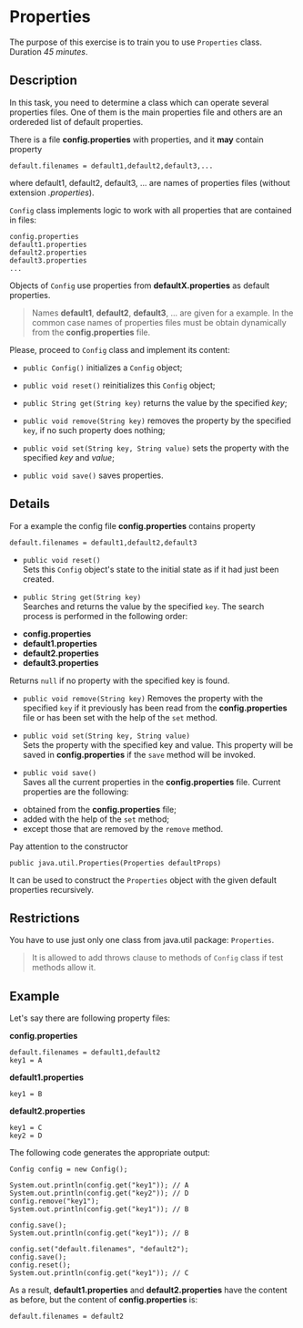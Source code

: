 # Properties

The purpose of this exercise is to train you to use `Properties` class.  
Duration _45 minutes_.

## Description

In this task, you need to determine a class which can operate several properties files. One of them is the main properties file and others are an ordereded list of default properties.

There is a file **config.properties** with properties, and it **may** contain property
~~~
default.filenames = default1,default2,default3,...
~~~
where default1, default2, default3, ... are names of properties files (without extension _.properties_).

`Config` class implements logic to work with all properties that are contained in files:
~~~
config.properties
default1.properties
default2.properties
default3.properties
...
~~~

Objects of `Config` use properties from **defaultX.properties** as default properties.

> Names **default1**, **default2**, **default3**, ... are given for a example. In the common case names of properties files must be obtain dynamically from the **config.properties** file.

Please, proceed to `Config` class and implement its content:  

* `public Config()`
initializes a `Config` object;

* `public void reset()`
reinitializes this `Config` object;

* `public String get(String key)`
returns the value by the specified _key_;

* `public void remove(String key)`
removes the property by the specified `key`, if no such property does nothing;

* `public void set(String key, String value)`
sets the property with the specified _key_ and _value_;

* `public void save()`
saves properties.

## Details

For a example the config file **config.properties** contains property 
~~~
default.filenames = default1,default2,default3
~~~

* `public void reset()`  
Sets this `Config` object's state to the initial state as if it had just been created.

* `public String get(String key)`  
Searches and returns the value by the specified `key`. The search process is performed in the following order:  
 - **config.properties**  
 - **default1.properties**  
 - **default2.properties**  
 - **default3.properties**  
 
 Returns `null` if no property with the specified key is found.

* `public void remove(String key)`
Removes the property with the specified `key` if it previously has been read from the **config.properties** file or has been set with the help of the `set` method.

* `public void set(String key, String value)`  
Sets the property with the specified key and value. This property will be saved in **config.properties** if the `save` method will be invoked. 

* `public void save()`  
Saves all the current properties in the **config.properties** file.
Current properties are the following:
 - obtained from the **config.properties** file;
 - added with the help of the `set` method;
 - except those that are removed by the `remove` method.

Pay attention to the constructor  
~~~
public java.util.Properties(Properties defaultProps)
~~~
It can be used to construct the `Properties` object with the given default properties recursively.

## Restrictions

You have to use just only one class from java.util package: `Properties`.  

> It is allowed to add throws clause to methods of `Config` class if test methods allow it.

## Example
Let's say there are following property files:  

**config.properties**  
~~~
default.filenames = default1,default2
key1 = A
~~~

**default1.properties**  
~~~
key1 = B
~~~

**default2.properties**  
~~~
key1 = C
key2 = D
~~~

The following code generates the appropriate output:
~~~
Config config = new Config();
		
System.out.println(config.get("key1")); // A
System.out.println(config.get("key2")); // D
config.remove("key1");
System.out.println(config.get("key1")); // B

config.save();
System.out.println(config.get("key1")); // B
		
config.set("default.filenames", "default2");
config.save();
config.reset();
System.out.println(config.get("key1")); // C
~~~

As a result, **default1.properties** and **default2.properties** have the content as before, but the content of **config.properties** is:
~~~
default.filenames = default2	
~~~
